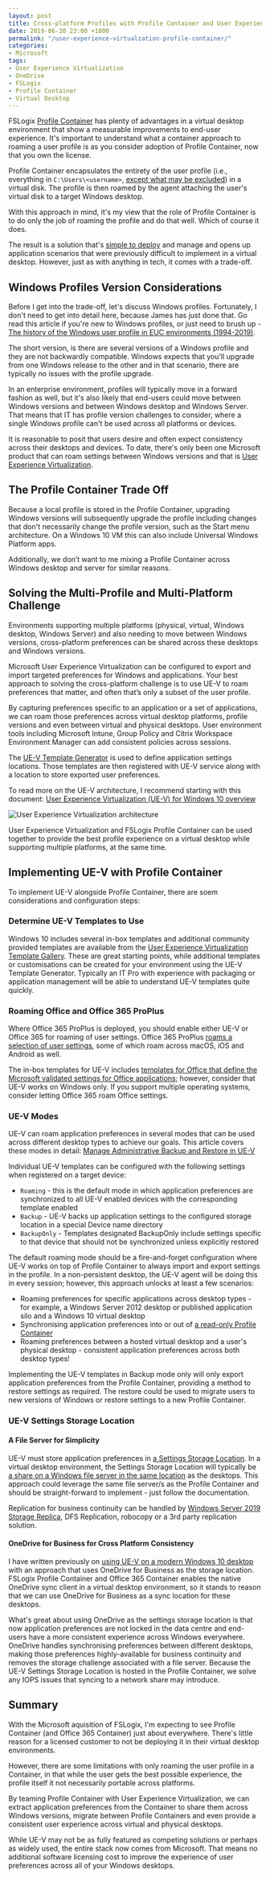 ```yaml
---
layout: post
title: Cross-platform Profiles with Profile Container and User Experience Virtualization
date: 2019-06-30 23:00 +1000
permalink: "/user-experience-virtualzation-profile-container/"
categories:
- Microsoft
tags:
- User Experience Virtualization
- OneDrive
- FSLogix
- Profile Container
- Virtual Desktop
---
```

FSLogix [Profile Container](https://docs.fslogix.com/display/20170529/Profile+Containers) has plenty of advantages in a virtual desktop environment that show a measurable improvements to end-user experience. It's important to understand what a container approach to roaming a user profile is as you consider adoption of Profile Container, now that you own the license.

Profile Container encapsulates the entirety of the user profile (i.e., everything in `C:\Users\<username>`, [except what may be excluded](https://stealthpuppy.com/fslogix-profile-containers-redirections/)) in a virtual disk. The profile is then roamed by the agent attaching the user's virtual disk to a target Windows desktop.

With this approach in mind, it's my view that the role of Profile Container is to do only the job of roaming the profile and do that well. Which of course it does.

The result is a solution that's [simple to deploy](https://www.insentra.com.au/fslogix-profile-containers-and-office-365-containers-deployment-guide/) and manage and opens up application scenarios that were previously difficult to implement in a virtual desktop. However, just as with anything in tech, it comes with a trade-off.

## Windows Profiles Version Considerations

Before I get into the trade-off, let's discuss Windows profiles. Fortunately, I don't need to get into detail here, because James has just done that. Go read this article if you're new to Windows profiles, or just need to brush up - [The history of the Windows user profile in EUC environments (1994-2019)](https://james-rankin.com/features/the-history-of-the-windows-user-profile-in-euc-environments-1994-2019/).

The short version, is there are several versions of a Windows profile and they are not backwardly compatible. Windows expects that you'll upgrade from one Windows release to the other and in that scenario, there are typically no issues with the profile upgrade.

In an enterprise environment, profiles will typically move in a forward fashion as well, but it's also likely that end-users could move between Windows versions and between Windows desktop and Windows Server. That means that IT has profile version challenges to consider, where a single Windows profile can't be used across all platforms or devices.

It is reasonable to posit that users desire and often expect consistency across their desktops and devices. To date, there's only been one Microsoft product that can roam settings between Windows versions and that is [User Experience Virtualization](https://docs.microsoft.com/en-us/windows/configuration/ue-v/uev-for-windows).

## The Profile Container Trade Off

Because a local profile is stored in the Profile Container, upgrading Windows versions will subsequently upgrade the profile including changes that don't necessarily change the profile version, such as the Start menu architecture. On a Windows 10 VM this can also include Universal Windows Platform apps.

Additionally, we don’t want to me mixing a Profile Container across Windows desktop and server for similar reasons.

## Solving the Multi-Profile and Multi-Platform Challenge

Environments supporting multiple platforms (physical, virtual, Windows desktop, Windows Server) and also needing to move between Windows versions, cross-platform preferences can be shared across these desktops and Windows versions.

Microsoft User Experience Virtualization can be configured to export and import targeted preferences for Windows and applications. Your best approach to solving the cross-platform challenge is to use UE-V to roam preferences that matter, and often that’s only a subset of the user profile.

By capturing preferences specific to an application or a set of applications, we can roam those preferences across virtual desktop platforms, profile versions and even between virtual and physical desktops. User environment tools including Microsoft Intune, Group Policy and Citrix Workspace Environment Manager can add consistent policies across sessions.

The [UE-V Template Generator](https://docs.microsoft.com/en-us/windows/configuration/ue-v/uev-working-with-custom-templates-and-the-uev-generator) is used to define application settings locations. Those templates are then registered with UE-V service along with a location to store exported user preferences.

To read more on the UE-V architecture, I recommend starting  with this document: [User Experience Virtualization (UE-V) for Windows 10 overview](https://docs.microsoft.com/en-us/windows/configuration/ue-v/uev-for-windows)

![User Experience Virtualization architecture]({{site.baseurl}}/media/2019/06/uev-archdiagram.png)

User Experience Virtualization and FSLogix Profile Container can be used together to provide the best profile experience on a virtual desktop while supporting multiple platforms, at the same time.

## Implementing UE-V with Profile Container

To implement UE-V alongside Profile Container, there are soem considerations and configuration steps:

### Determine UE-V Templates to Use

Windows 10 includes several in-box templates and additional community provided templates are available from the [User Experience Virtualization Template Gallery](https://gallery.technet.microsoft.com/site/search?f%5B0%5D.Type=RootCategory&f%5B0%5D.Value=UE-V&f%5B0%5D.Text=UE-V). These are great starting points, while additional templates or customisations can be created for your environment using the UE-V Template Generator. Typically an IT Pro with experience with packaging or application management will be able to understand UE-V templates quite quickly.

### Roaming Office and Office 365 ProPlus

Where Office 365 ProPlus is deployed, you should enable either UE-V or Office 365 for roaming of user settings. Office 365 ProPlus [roams a selection of user settings](https://docs.microsoft.com/en-us/previous-versions/office/office-2013-resource-kit/jj733593(v=office.15)#what-are-roaming-settings), some of which roam across macOS, iOS and Android as well.

The in-box templates for UE-V includes [templates for Office that define the Microsoft validated settings for Office applications](https://docs.microsoft.com/en-us/windows/configuration/ue-v/uev-synchronizing-microsoft-office-with-uev); however, consider that UE-V works on Windows only. If you support multiple operating systems, consider letting Office 365 roam Office settings.

### UE-V Modes

UE-V can roam application preferences in several modes that can be used across different desktop types to achieve our goals. This article covers these modes in detail: [Manage Administrative Backup and Restore in UE-V](https://docs.microsoft.com/en-us/windows/configuration/ue-v/uev-manage-administrative-backup-and-restore)

Individual UE-V templates can be configured with the following settings when registered on a target device:

* `Roaming` - this is the default mode in which application preferences are synchronized to all UE-V enabled devices with the corresponding template enabled
* `Backup` - UE-V backs up application settings to the configured storage location in a special Device name directory
* `BackupOnly` - Templates designated BackupOnly include settings specific to that device that should not be synchronized unless explicitly restored

The default roaming mode should be a fire-and-forget configuration where UE-V works on top of Profile Container to always import and export settings in the profile. In a non-persistent desktop, the UE-V agent will be doing this in every session; however, this approach unlocks at least a few scenarios:

* Roaming preferences for specific applications across desktop types - for example, a Windows Server 2012 desktop or published application silo and a Windows 10 virtual desktop
* Synchronising application preferences into or out of [a read-only Profile Container](https://docs.fslogix.com/display/20170529/Concurrent+User+Profile+Access)
* Roaming preferences between a hosted virtual desktop and a user's physical desktop - consistent application preferences across both desktop types!

Implementing the UE-V templates in Backup mode only will only export application preferences from the Profile Container, providing a method to restore settings as required. The restore could be used to migrate users to new versions of Windows or restore settings to a new Profile Container.

### UE-V Settings Storage Location

#### A File Server for Simplicity

UE-V must store application preferences in [a Settings Storage Location](https://docs.microsoft.com/en-us/windows/configuration/ue-v/uev-deploy-required-features#deploy-a-ue-v-settings-storage-location). In a virtual desktop environment, the Settings Storage Location will typically be [a share on a Windows file server in the same location](https://docs.microsoft.com/en-us/windows/configuration/ue-v/uev-prepare-for-deployment#performance-and-capacity-planning) as the desktops. This approach could leverage the same file server/s as the Profile Container and should be straight-forward to implement - just follow the documentation.

Replication for business continuity can be handled by [Windows Server 2019 Storage Replica](https://docs.microsoft.com/en-us/windows-server/storage/storage-replica/server-to-server-storage-replication), DFS Replication, robocopy or a 3rd party replication solution.

#### OneDrive for Business for Cross Platform Consistency

I have written previously on [using UE-V on a modern Windows 10 desktop](https://stealthpuppy.com/user-experience-virtualzation-intune/) with an approach that uses OneDrive for Business as the storage location. FSLogix Profile Container and Office 365 Container enables the native OneDrive sync client in a virtual desktop environment, so it stands to reason that we can use OneDrive for Business as a sync location for these desktops.

What's great about using OneDrive as the settings storage location is that now application preferences are not locked in the data centre and end-users have a more consistent experience across Windows everywhere. OneDrive handles synchronising preferences between different desktops, making those preferences highly-available for business continuity and removes the storage challenge associated with a file server. Because the UE-V Settings Storage Location is hosted in the Profile Container, we solve any IOPS issues that syncing to a network share may introduce.

## Summary

With the Microsoft aquisition of FSLogix, I'm expecting to see Profile Container (and Office 365 Container) just about everywhere. There's little reason for a licensed customer to not be deploying it in their virtual desktop environments.

However, there are some limitations with only roaming the user profile in a Container, in that while the user gets the best possible experience, the profile itself it not necessarily portable across platforms.

By teaming Profile Container with User Experience Virtualization, we can extract application preferences from the Container to share them across Windows versions, migrate between Profile Containers and even provide a consistent user experience across virtual and physical desktops.

While UE-V may not be as fully featured as competing solutions or perhaps as widely used, the entire stack now comes from Microsoft. That means no additional software licensing cost to improve the experience of user preferences across all of your Windows desktops.
